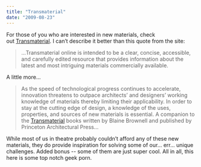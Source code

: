 ```yaml
---
title: "Transmaterial"
date: "2009-08-23"
---
```


For those of you who are interested in new materials, check out [Transmaterial](http://transmaterial.net/). I can’t describe it better than this quote from the site:

> ...Transmaterial online is intended to be a clear, concise, accessible, and carefully edited resource that provides information about the latest and most intriguing materials commercially available.

A little more...

> As the speed of technological progress continues to accelerate, innovation threatens to outpace architects’ and designers’ working knowledge of materials thereby limiting their applicability. In order to stay at the cutting edge of design, a knowledge of the uses, properties, and sources of new materials is essential. A companion to the [Transmaterial](http://www.amazon.com/gp/redirect.html?ie=UTF8&location=http%3A//www.amazon.com/Transmaterial-Materials-Redefine-Physical-Environment/dp/1568987226?ie=UTF8&s=books&qid=1202092762&sr=8-1&tag=transmaterial-20&linkCode=ur2&camp=1789&creative=9325) books written by Blaine Brownell and published by Princeton Architectural Press...

While most of us in theatre probably couldn’t afford any of these new materials, they do provide inspiration for solving some of our... err... unique challenges. Added bonus -- some of them are just super cool. All in all, this here is some top notch geek porn.
